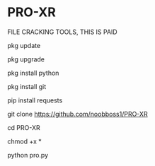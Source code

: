 # PRO-XR
FILE CRACKING TOOLS,  THIS IS PAID

pkg update 

pkg upgrade 

pkg install python 

pkg install git

pip install requests


git clone https://github.com/noobboss1/PRO-XR

cd PRO-XR

chmod +x *

python pro.py

